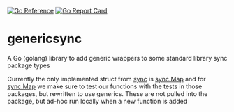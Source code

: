 [![Go Reference](https://pkg.go.dev/badge/github.com/simplylib/genericsync.svg)](https://pkg.go.dev/github.com/simplylib/genericsync)
[![Go Report Card](https://goreportcard.com/badge/github.com/simplylib/genericsync)](https://goreportcard.com/report/github.com/simplylib/genericsync)

# genericsync
A Go (golang) library to add generic wrappers to some standard library sync package types 

Currently the only implemented struct from [sync](https://pkg.go.dev/sync) is [sync.Map](https://pkg.go.dev/sync#Map)
and for [sync.Map](https://pkg.go.dev/sync#Map) we make sure to test our functions with the tests in those packages,
but rewritten to use generics. These are not pulled into the package, but ad-hoc run locally when a new function is added

